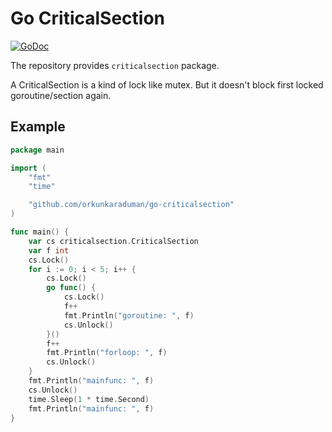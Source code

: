 # Go CriticalSection

[![GoDoc](https://godoc.org/github.com/orkunkaraduman/go-criticalsection?status.svg)](https://godoc.org/github.com/orkunkaraduman/go-criticalsection)

The repository provides `criticalsection` package.

A CriticalSection is a kind of lock like mutex. But it doesn't block
first locked goroutine/section again.

## Example

```go
package main

import (
	"fmt"
	"time"

	"github.com/orkunkaraduman/go-criticalsection"
)

func main() {
	var cs criticalsection.CriticalSection
	var f int
	cs.Lock()
	for i := 0; i < 5; i++ {
		cs.Lock()
		go func() {
			cs.Lock()
			f++
			fmt.Println("goroutine: ", f)
			cs.Unlock()
		}()
		f++
		fmt.Println("forloop: ", f)
		cs.Unlock()
	}
	fmt.Println("mainfunc: ", f)
	cs.Unlock()
	time.Sleep(1 * time.Second)
	fmt.Println("mainfunc: ", f)
}
```
